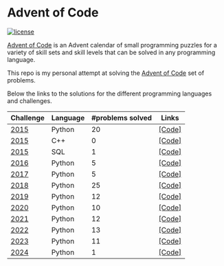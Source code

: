 # Advent of Code

[![license](https://img.shields.io/github/license/mashape/apistatus.svg)]()

[Advent of Code](http://adventofcode.com/about) is an Advent calendar of small programming puzzles for a variety of skill sets and skill levels that can be solved in any programming language. 

This repo is my personal attempt at solving the [Advent of Code](http://adventofcode.com) set of problems.

Below the links to the solutions for the different programming languages and challenges.

| Challenge |   Language  | #problems solved |  Links                                       
|-----------| ------------|------------------|---------------------------------------------------------------------------------------------------------------------|
| [2015](http://adventofcode.com/2015)      |  Python     |               20 |  [\[Code\]](https://github.com/basoares/advent-of-code/tree/master/challenges/2015/python) |
| [2015](http://adventofcode.com/2015)      |  C++        |                0 |  [\[Code\]](https://github.com/basoares/advent-of-code/tree/master/challenges/2015/cpp) |
| [2015](http://adventofcode.com/2015)      |  SQL        |                1 |  [\[Code\]](https://github.com/basoares/advent-of-code/tree/master/challenges/2015/sql) |
| [2016](http://adventofcode.com/2016)      |  Python     |                5 |  [\[Code\]](https://github.com/basoares/advent-of-code/tree/master/challenges/2016/python) |
| [2017](http://adventofcode.com/2017)      |  Python     |                5 |  [\[Code\]](https://github.com/basoares/advent-of-code/tree/master/challenges/2017/python) |
| [2018](http://adventofcode.com/2018)      |  Python     |               25 |  [\[Code\]](https://github.com/basoares/advent-of-code/tree/master/challenges/2018/python) |
| [2019](http://adventofcode.com/2019)      |  Python     |               12 |  [\[Code\]](https://github.com/basoares/advent-of-code/tree/master/challenges/2019/python) |
| [2020](http://adventofcode.com/2020)      |  Python     |               10 |  [\[Code\]](https://github.com/basoares/advent-of-code/tree/master/challenges/2020/python) |
| [2021](http://adventofcode.com/2021)      |  Python     |               12 |  [\[Code\]](https://github.com/basoares/advent-of-code/tree/master/challenges/2021/python) |
| [2022](http://adventofcode.com/2022)      |  Python     |               13 |  [\[Code\]](https://github.com/basoares/advent-of-code/tree/master/challenges/2022/python) |
| [2023](http://adventofcode.com/2023)      |  Python     |               11 |  [\[Code\]](https://github.com/basoares/advent-of-code/tree/master/challenges/2023/python) |
| [2024](http://adventofcode.com/2024)      |  Python     |                1 |  [\[Code\]](https://github.com/basoares/advent-of-code/tree/master/challenges/2024/python) |


